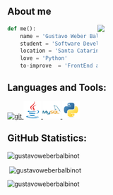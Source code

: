 ## **About me**


<img align="right" width="300" src="https://i.pinimg.com/originals/9c/c5/3d/9cc53d773b11df8bf93737eef1b0757b.gif" />

```Python
def me():
    name = 'Gustavo Weber Balbinot'
    student = 'Software Developer'
    location = 'Santa Catarina, Joinville, Brazil'
    love = 'Python'
    to-improve  = 'FrontEnd and Desing'
```

## **Languages and Tools:**

<p align="left"> <a href="https://git-scm.com/" target="_blank" rel="noreferrer"> <img src="https://www.vectorlogo.zone/logos/git-scm/git-scm-icon.svg" alt="git" width="40" height="40"/> </a> <a href="https://www.java.com" target="_blank" rel="noreferrer"> <img src="https://raw.githubusercontent.com/devicons/devicon/master/icons/java/java-original.svg" alt="java" width="40" height="40"/> </a> <a href="https://www.mysql.com/" target="_blank" rel="noreferrer"> <img src="https://raw.githubusercontent.com/devicons/devicon/master/icons/mysql/mysql-original-wordmark.svg" alt="mysql" width="40" height="40"/> </a> <a href="https://www.python.org" target="_blank" rel="noreferrer"> <img src="https://raw.githubusercontent.com/devicons/devicon/master/icons/python/python-original.svg" alt="python" width="40" height="40"/> </a> </p>

## **GitHub Statistics:**

<p>
    <img align="center" src="https://github-readme-stats.vercel.app/api/top-langs?username=gustavoweberbalbinot&show_icons=true&locale=en&layout=compact" alt="gustavoweberbalbinot" />
</p>
<p> 
    &nbsp;<img align="center" src="https://github-readme-stats.vercel.app/api?username=gustavoweberbalbinot&show_icons=true&locale=en" alt="gustavoweberbalbinot" />
</p>
<p align="left">
    <img src="https://komarev.com/ghpvc/?username=gustavoweberbalbinot&label=Profile%20views&color=9100B7&style=flat" alt="gustavoweberbalbinot" /> 
</p>
